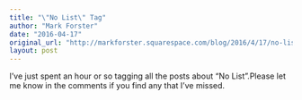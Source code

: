 ```yaml
---
title: "\"No List\" Tag"
author: "Mark Forster"
date: "2016-04-17"
original_url: "http://markforster.squarespace.com/blog/2016/4/17/no-list-tag.html"
layout: post
---
```


I’ve just spent an hour or so tagging all the posts about “No List”.Please let me know in the comments if you find any that I’ve missed.
